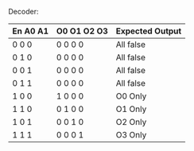 Decoder:

|En A0 A1| O0 O1 O2 O3 | Expected Output|
| ------ | ----------- | -------- |
|0  0  0 |  0  0  0  0 | All false|
|0  1  0 |  0  0  0  0 | All false|
|0  0  1 |  0  0  0  0 | All false|
|0  1  1 |  0  0  0  0 | All false|
|1  0  0 |  1  0  0  0 | O0 Only|
|1  1  0 |  0  1  0  0 | O1 Only|
|1  0  1 |  0  0  1  0 | O2 Only|
|1  1  1 |  0  0  0  1 | O3 Only|
